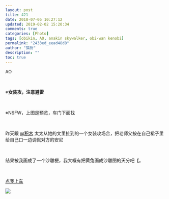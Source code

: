 ```yaml
---
layout: post
title: 421
date: 2018-07-05 10:27:12
updated: 2019-02-02 15:20:34
comments: true
categories: [Photo]
tags: [obikin, AO, anakin skywalker, obi-wan kenobi]
permalink: "2433ed_eead48d8"
author: "猫厨"
description: ""
toc: true
---
```


<p>AO</p> 
<p>&nbsp;<br /></p> 
<p>※<strong>女装攻，注意避雷</strong></p> 
<p>&nbsp;<br /></p> 
<p>※NSFW，上图是预览，车门下面找<br /></p> 
<p>&nbsp;<br /></p> 
<p>昨天跟&nbsp;<a loftermentionblogid="4076529" href="http://www.lofter.com/mentionredirect.do?blogId=4076529" target="_blank"  >@积木</a>&nbsp;太太从她的文里扯到的一个女装攻场合，把老师父按在自己裙子里给自己口一边调侃对方的安尼</p> 
<p>&nbsp;<br /></p> 
<p>结果被我画成了一个沙雕梗，我大概有把黄兔画成沙雕图的天分吧【。</p> 
<p>&nbsp;<br /></p> 
<p><a rel="nofollow" href="https://images-wixmp-ed30a86b8c4ca887773594c2.wixmp.com/intermediary/f/d97cf4c4-1f95-4c79-9e66-10b31d5fac97/dcyosly-69b49a07-7529-47a9-ad99-ab9161b6df69.jpg" target="_blank"  >点我上车</a></p>

![](/img/img_cVZNdzJtQk9JV2Q2Q2k5TUUrNlVjL2RVb1JCRlpZZWo0UTkzdHYxNVBNNGRWME5jS2tJeVZnPT0.png)
